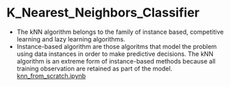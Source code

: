 # K_Nearest_Neighbors_Classifier

+ The kNN algorithm belongs to the family of instance based, competitive learning and lazy learning algorithms.
+ Instance-based algorithm are those algoritms that model the problem using data instances in order to make predictive decisions. The kNN algorithm is an extreme form of instance-based methods because all training observation are retained as part of the model.
[knn_from_scratch.ipynb]()
